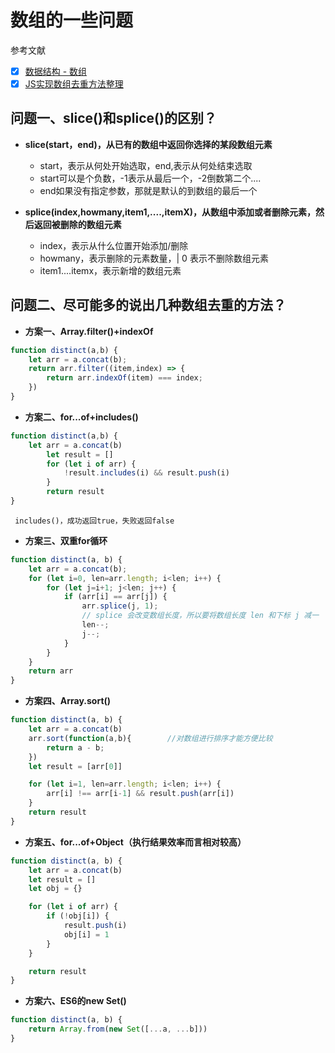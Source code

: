 # 数组的一些问题

参考文献
* [x] [数据结构 - 数组](https://juejin.im/post/6844903917705232397)
* [x] [JS实现数组去重方法整理](https://www.cnblogs.com/moqiutao/p/7168406.html)

## 问题一、slice()和splice()的区别？
* **slice(start，end)，从已有的数组中返回你选择的某段数组元素**
  
  *  start，表示从何处开始选取，end,表示从何处结束选取
  *  start可以是个负数，-1表示从最后一个，-2倒数第二个....
  *   end如果没有指定参数，那就是默认的到数组的最后一个

* **splice(index,howmany,item1,....,itemX)，从数组中添加或者删除元素，然后返回被删除的数组元素**
   
  * index，表示从什么位置开始添加/删除
  * howmany，表示删除的元素数量，|  0 表示不删除数组元素
  * item1....itemx，表示新增的数组元素

## 问题二、尽可能多的说出几种数组去重的方法？

* **方案一、Array.filter()+indexOf**

```js
function distinct(a,b) {
    let arr = a.concat(b);
    return arr.filter((item,index) => {
        return arr.indexOf(item) === index;
    })
}
```


- **方案二、for...of+includes()**
  
```js
function distinct(a,b) {
    let arr = a.concat(b)
        let result = []
        for (let i of arr) {
            !result.includes(i) && result.push(i)
        }
        return result
}
```


` includes()，成功返回true，失败返回false`

- **方案三、双重for循环**
```js
function distinct(a, b) {
    let arr = a.concat(b);
    for (let i=0, len=arr.length; i<len; i++) {
        for (let j=i+1; j<len; j++) {
            if (arr[i] == arr[j]) {
                arr.splice(j, 1);
                // splice 会改变数组长度，所以要将数组长度 len 和下标 j 减一
                len--;
                j--;
            }
        }
    }
    return arr
}
```
- **方案四、Array.sort()**
```js
function distinct(a, b) {
    let arr = a.concat(b)
    arr.sort(function(a,b){        //对数组进行排序才能方便比较
        return a - b;
    })
    let result = [arr[0]]

    for (let i=1, len=arr.length; i<len; i++) {
        arr[i] !== arr[i-1] && result.push(arr[i])
    }
    return result
}
```

- **方案五、for...of+Object（执行结果效率而言相对较高）**
```js
function distinct(a, b) {
    let arr = a.concat(b)
    let result = []
    let obj = {}

    for (let i of arr) {
        if (!obj[i]) {
            result.push(i)
            obj[i] = 1
        }
    }

    return result
}
```
- **方案六、ES6的new Set()**
```js
function distinct(a, b) {
    return Array.from(new Set([...a, ...b]))
}
```
